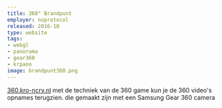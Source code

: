 ```yaml
---
title: 360° Brandpunt
employer: noprotocol
released: 2016-10
type: website
tags:
- webgl
- panorama
- gear360
- krpano
image: brandpunt360.png
---
```


[360.kro-ncrv.nl](http://360.kro-ncrv.nl) met de techniek van de 360 game kun je de 360 video's opnames terugzien. die gemaakt zijn met een Samsung Gear 360 camera 